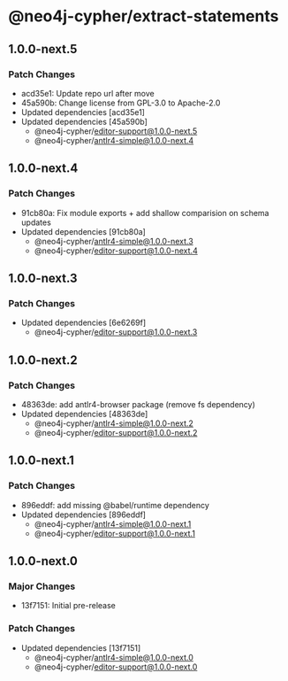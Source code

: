 # @neo4j-cypher/extract-statements

## 1.0.0-next.5

### Patch Changes

- acd35e1: Update repo url after move
- 45a590b: Change license from GPL-3.0 to Apache-2.0
- Updated dependencies [acd35e1]
- Updated dependencies [45a590b]
  - @neo4j-cypher/editor-support@1.0.0-next.5
  - @neo4j-cypher/antlr4-simple@1.0.0-next.4

## 1.0.0-next.4

### Patch Changes

- 91cb80a: Fix module exports + add shallow comparision on schema updates
- Updated dependencies [91cb80a]
  - @neo4j-cypher/antlr4-simple@1.0.0-next.3
  - @neo4j-cypher/editor-support@1.0.0-next.4

## 1.0.0-next.3

### Patch Changes

- Updated dependencies [6e6269f]
  - @neo4j-cypher/editor-support@1.0.0-next.3

## 1.0.0-next.2

### Patch Changes

- 48363de: add antlr4-browser package (remove fs dependency)
- Updated dependencies [48363de]
  - @neo4j-cypher/antlr4-simple@1.0.0-next.2
  - @neo4j-cypher/editor-support@1.0.0-next.2

## 1.0.0-next.1

### Patch Changes

- 896eddf: add missing @babel/runtime dependency
- Updated dependencies [896eddf]
  - @neo4j-cypher/antlr4-simple@1.0.0-next.1
  - @neo4j-cypher/editor-support@1.0.0-next.1

## 1.0.0-next.0

### Major Changes

- 13f7151: Initial pre-release

### Patch Changes

- Updated dependencies [13f7151]
  - @neo4j-cypher/antlr4-simple@1.0.0-next.0
  - @neo4j-cypher/editor-support@1.0.0-next.0
